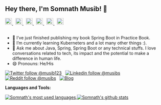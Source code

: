## Hey there, I'm Somnath Musib! 👋

<a href="https://twitter.com/musib123">
  <img alt="Somnath's Twitter" width="22px" src="https://cdn.jsdelivr.net/npm/simple-icons@v3/icons/twitter.svg" />
</a> &nbsp;
<a href="https://linkedin.com/in/musibs">
  <img alt="Somnath's Linkdein" width="22px" src="https://cdn.jsdelivr.net/npm/simple-icons@v3/icons/linkedin.svg" />
</a> &nbsp;
<a href="https://stackoverflow.com/users/story/2051126">
  <img alt="Somnath's StackOverflow" width="22px" src="https://cdn.jsdelivr.net/npm/simple-icons@v3/icons/stackoverflow.svg" />
</a> &nbsp;
<a href="https://www.reddit.com/user/musibs">
  <img alt="Somnath's Reddit" width="22px" src="https://cdn.jsdelivr.net/npm/simple-icons@v3/icons/reddit.svg" />
</a> &nbsp;
<a href="https://www.facebook.com/musibs/">
  <img alt="Somnath's Facebook" width="22px" src="https://cdn.jsdelivr.net/npm/simple-icons@v3/icons/facebook.svg" />
</a>  &nbsp;
<a href="https://www.instagram.com/musib123/">
  <img alt="Somnath's Instagram" width="22px" src="https://cdn.jsdelivr.net/npm/simple-icons@v3/icons/instagram.svg" />
</a>
<br/>
<br/>

- 🔭 I’ve just finished publishing my book Spring Boot in Practice Book. 
- 🌱 I’m currently learning Kuberneters and a lot many other things :).
- 💬 Ask me about Java, Spring, Spring Boot or any technical stuffs. I love conversations related to tech, its impact and the potential to make a difference in human life.  
- 😄 Pronouns: He/His

[![Twitter follow @musib123](https://img.shields.io/twitter/follow/musib123?style=social)](https://twitter.com/musib123) &nbsp;
[![Linkedin follow @musibs](https://img.shields.io/badge/-musibs-blue?style=flat-square&logo=Linkedin&logoColor=white&link=https://www.linkedin.com/in/musibs/)](https://www.linkedin.com/in/musibs/) &nbsp;
[![Reddit follow @musibs](https://img.shields.io/reddit/user-karma/link/musibs?label=musibs&style=social)](https://www.reddit.com/user/musibs) &nbsp;
[![Blog](https://img.shields.io/badge/Blog-medium.com-brightgreen)](https://medium.com/@musibs)

**Languages and Tools:**  

<a href="https://github.com/musibs">
  <img align="center" src="https://github-readme-stats.vercel.app/api/top-langs/?username=musibs&theme=light&count_private=true&layout=compact" alt="Somnath's most used languages" />
</a>
<a href="https://github.com/musibs">
 <img align="center" src="https://github-readme-stats.vercel.app/api?username=musibs&show_icons=true&theme=light&line_height=27&include_all_commits=true&count_private=true&hide=issues,prs,contribs" alt="Somnath's github stats"/>
</a>
